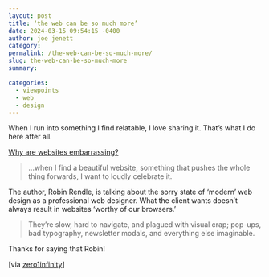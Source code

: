 ```yaml
---
layout: post
title: ‘the web can be so much more’
date: 2024-03-15 09:54:15 -0400
author: joe jenett
category: 
permalink: /the-web-can-be-so-much-more/
slug: the-web-can-be-so-much-more
summary: 

categories:
  - viewpoints
  - web
  - design
---
```

When I run into something I find relatable, I love sharing it. That’s what I do here after all.

<a title="Robin Rendle — Why are websites embarrassing?" href="https://robinrendle.com/notes/why-are-websites-embarrassing/">Why are websites embarrassing?</a>
<blockquote>
<p>
...when I find a beautiful website, something that pushes the whole thing forwards, I want to loudly celebrate it.
</p>
</blockquote>
The author, Robin Rendle, is talking about the sorry state of ‘modern’ web design as a professional web designer. What the client wants doesn’t always result in websites ‘worthy of our browsers.’
<blockquote><p>They’re slow, hard to navigate, and plagued with visual crap; pop-ups, bad typography, newsletter modals, and everything else imaginable. </p></blockquote>
Thanks for saying that Robin! 

[via <a href="https://pinboard.in/u:zero1infinity">zero1infinity</a>]



<a style="display:none;" href="https://brid.gy/publish/mastodon"><small>(cross-posted to mastodon)</small></a>